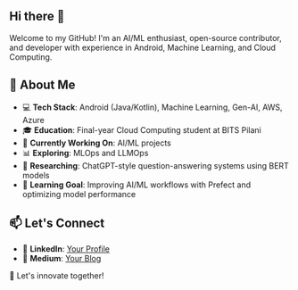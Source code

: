 ## Hi there 👋

Welcome to my GitHub! I'm an AI/ML enthusiast, open-source contributor, and developer with experience in Android, Machine Learning, and Cloud Computing.

## 🚀 About Me
- 💻 **Tech Stack**: Android (Java/Kotlin), Machine Learning, Gen-AI, AWS, Azure
- 🎓 **Education**: Final-year Cloud Computing student at BITS Pilani
- 🏢 **Currently Working On**: AI/ML projects
- 📊 **Exploring**: MLOps and LLMOps
- 🔬 **Researching**: ChatGPT-style question-answering systems using BERT models
- 📖 **Learning Goal**: Improving AI/ML workflows with Prefect and optimizing model performance

## 📫 Let's Connect
- 💼 **LinkedIn**: [Your Profile](https://www.linkedin.com/in/krunal3kapadiya/)
- 📝 **Medium**: [Your Blog](https://krunal3kapadiya.medium.com/)
  
🚀 Let's innovate together!
